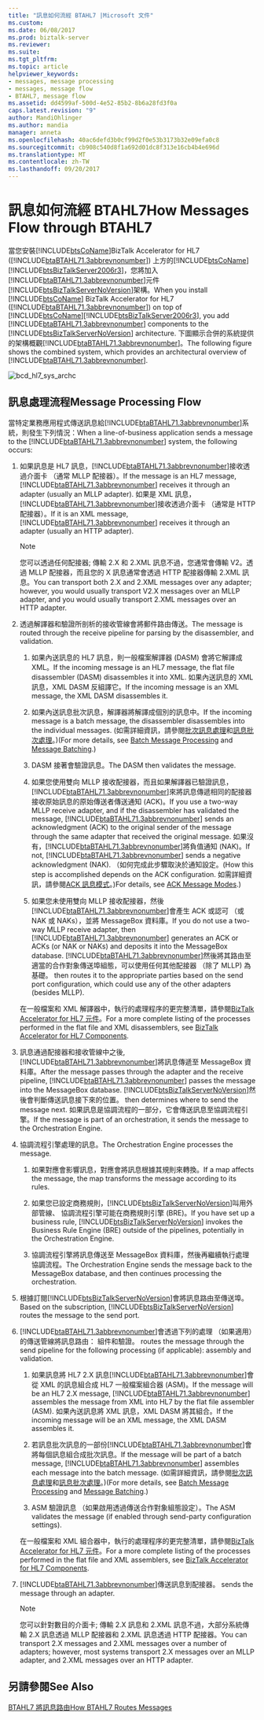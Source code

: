 ```yaml
---
title: "訊息如何流經 BTAHL7 |Microsoft 文件"
ms.custom: 
ms.date: 06/08/2017
ms.prod: biztalk-server
ms.reviewer: 
ms.suite: 
ms.tgt_pltfrm: 
ms.topic: article
helpviewer_keywords:
- messages, message processing
- messages, message flow
- BTAHL7, message flow
ms.assetid: dd4599af-500d-4e52-85b2-8b6a28fd3f0a
caps.latest.revision: "9"
author: MandiOhlinger
ms.author: mandia
manager: anneta
ms.openlocfilehash: 40ac6defd3b0cf99d2f0e53b3173b32e09efa0c8
ms.sourcegitcommit: cb908c540d8f1a692d01dc8f313e16cb4b4e696d
ms.translationtype: MT
ms.contentlocale: zh-TW
ms.lasthandoff: 09/20/2017
---
```

# <a name="how-messages-flow-through-btahl7"></a><span data-ttu-id="a4352-102">訊息如何流經 BTAHL7</span><span class="sxs-lookup"><span data-stu-id="a4352-102">How Messages Flow through BTAHL7</span></span>
<span data-ttu-id="a4352-103">當您安裝[!INCLUDE[btsCoName](../../includes/btsconame-md.md)]BizTalk Accelerator for HL7 ([!INCLUDE[btaBTAHL71.3abbrevnonumber](../../includes/btabtahl71-3abbrevnonumber-md.md)]) 上方的[!INCLUDE[btsCoName](../../includes/btsconame-md.md)] [!INCLUDE[btsBizTalkServer2006r3](../../includes/btsbiztalkserver2006r3-md.md)]，您將加入[!INCLUDE[btaBTAHL71.3abbrevnonumber](../../includes/btabtahl71-3abbrevnonumber-md.md)]元件[!INCLUDE[btsBizTalkServerNoVersion](../../includes/btsbiztalkservernoversion-md.md)]架構。</span><span class="sxs-lookup"><span data-stu-id="a4352-103">When you install [!INCLUDE[btsCoName](../../includes/btsconame-md.md)] BizTalk Accelerator for HL7 ([!INCLUDE[btaBTAHL71.3abbrevnonumber](../../includes/btabtahl71-3abbrevnonumber-md.md)]) on top of [!INCLUDE[btsCoName](../../includes/btsconame-md.md)][!INCLUDE[btsBizTalkServer2006r3](../../includes/btsbiztalkserver2006r3-md.md)], you add [!INCLUDE[btaBTAHL71.3abbrevnonumber](../../includes/btabtahl71-3abbrevnonumber-md.md)] components to the [!INCLUDE[btsBizTalkServerNoVersion](../../includes/btsbiztalkservernoversion-md.md)] architecture.</span></span> <span data-ttu-id="a4352-104">下圖顯示合併的系統提供的架構概觀[!INCLUDE[btaBTAHL71.3abbrevnonumber](../../includes/btabtahl71-3abbrevnonumber-md.md)]。</span><span class="sxs-lookup"><span data-stu-id="a4352-104">The following figure shows the combined system, which provides an architectural overview of [!INCLUDE[btaBTAHL71.3abbrevnonumber](../../includes/btabtahl71-3abbrevnonumber-md.md)].</span></span>  
  
 ![](../../adapters-and-accelerators/accelerator-hl7/media/bcd-hl7-sys-archc.gif "bcd_hl7_sys_archc")  
  
## <a name="message-processing-flow"></a><span data-ttu-id="a4352-105">訊息處理流程</span><span class="sxs-lookup"><span data-stu-id="a4352-105">Message Processing Flow</span></span>  
 <span data-ttu-id="a4352-106">當特定業務應用程式傳送訊息給[!INCLUDE[btaBTAHL71.3abbrevnonumber](../../includes/btabtahl71-3abbrevnonumber-md.md)]系統，則發生下列情況：</span><span class="sxs-lookup"><span data-stu-id="a4352-106">When a line-of-business application sends a message to the [!INCLUDE[btaBTAHL71.3abbrevnonumber](../../includes/btabtahl71-3abbrevnonumber-md.md)] system, the following occurs:</span></span>  
  
1.  <span data-ttu-id="a4352-107">如果訊息是 HL7 訊息，[!INCLUDE[btaBTAHL71.3abbrevnonumber](../../includes/btabtahl71-3abbrevnonumber-md.md)]接收透過介面卡 （通常 MLLP 配接器）。</span><span class="sxs-lookup"><span data-stu-id="a4352-107">If the message is an HL7 message, [!INCLUDE[btaBTAHL71.3abbrevnonumber](../../includes/btabtahl71-3abbrevnonumber-md.md)] receives it through an adapter (usually an MLLP adapter).</span></span> <span data-ttu-id="a4352-108">如果是 XML 訊息，[!INCLUDE[btaBTAHL71.3abbrevnonumber](../../includes/btabtahl71-3abbrevnonumber-md.md)]接收透過介面卡 （通常是 HTTP 配接器）。</span><span class="sxs-lookup"><span data-stu-id="a4352-108">If it is an XML message, [!INCLUDE[btaBTAHL71.3abbrevnonumber](../../includes/btabtahl71-3abbrevnonumber-md.md)] receives it through an adapter (usually an HTTP adapter).</span></span>  
  
    > [!NOTE]
    >  <span data-ttu-id="a4352-109">您可以透過任何配接器; 傳輸 2.X 和 2.XML 訊息不過，您通常會傳輸 V2。透過 MLLP 配接器，而且您的 X 訊息通常會透過 HTTP 配接器傳輸 2.XML 訊息。</span><span class="sxs-lookup"><span data-stu-id="a4352-109">You can transport both 2.X and 2.XML messages over any adapter; however, you would usually transport V2.X messages over an MLLP adapter, and you would usually transport 2.XML messages over an HTTP adapter.</span></span>  
  
2.  <span data-ttu-id="a4352-110">透過解譯器和驗證所剖析的接收管線會將郵件路由傳送。</span><span class="sxs-lookup"><span data-stu-id="a4352-110">The message is routed through the receive pipeline for parsing by the disassembler, and validation.</span></span>  
  
    1.  <span data-ttu-id="a4352-111">如果內送訊息的 HL7 訊息，則一般檔案解譯器 (DASM) 會將它解譯成 XML。</span><span class="sxs-lookup"><span data-stu-id="a4352-111">If the incoming message is an HL7 message, the flat file disassembler (DASM) disassembles it into XML.</span></span> <span data-ttu-id="a4352-112">如果內送訊息的 XML 訊息，XML DASM 反組譯它。</span><span class="sxs-lookup"><span data-stu-id="a4352-112">If the incoming message is an XML message, the XML DASM disassembles it.</span></span>  
  
    2.  <span data-ttu-id="a4352-113">如果內送訊息批次訊息，解譯器將解譯成個別的訊息中。</span><span class="sxs-lookup"><span data-stu-id="a4352-113">If the incoming message is a batch message, the disassembler disassembles into the individual messages.</span></span> <span data-ttu-id="a4352-114">(如需詳細資訊，請參閱[批次訊息處理](../../adapters-and-accelerators/accelerator-hl7/batch-message-processing.md)和[訊息批次處理](../../adapters-and-accelerators/accelerator-hl7/message-batching.md)。)</span><span class="sxs-lookup"><span data-stu-id="a4352-114">(For more details, see [Batch Message Processing](../../adapters-and-accelerators/accelerator-hl7/batch-message-processing.md) and [Message Batching](../../adapters-and-accelerators/accelerator-hl7/message-batching.md).)</span></span>  
  
    3.  <span data-ttu-id="a4352-115">DASM 接著會驗證訊息。</span><span class="sxs-lookup"><span data-stu-id="a4352-115">The DASM then validates the message.</span></span>  
  
    4.  <span data-ttu-id="a4352-116">如果您使用雙向 MLLP 接收配接器，而且如果解譯器已驗證訊息，[!INCLUDE[btaBTAHL71.3abbrevnonumber](../../includes/btabtahl71-3abbrevnonumber-md.md)]來將訊息傳遞相同的配接器接收原始訊息的原始傳送者傳送通知 (ACK)。</span><span class="sxs-lookup"><span data-stu-id="a4352-116">If you use a two-way MLLP receive adapter, and if the disassembler has validated the message, [!INCLUDE[btaBTAHL71.3abbrevnonumber](../../includes/btabtahl71-3abbrevnonumber-md.md)] sends an acknowledgment (ACK) to the original sender of the message through the same adapter that received the original message.</span></span> <span data-ttu-id="a4352-117">如果沒有，[!INCLUDE[btaBTAHL71.3abbrevnonumber](../../includes/btabtahl71-3abbrevnonumber-md.md)]將負值通知 (NAK)。</span><span class="sxs-lookup"><span data-stu-id="a4352-117">If not, [!INCLUDE[btaBTAHL71.3abbrevnonumber](../../includes/btabtahl71-3abbrevnonumber-md.md)] sends a negative acknowledgment (NAK).</span></span> <span data-ttu-id="a4352-118">（如何完成此步驟取決於通知設定。</span><span class="sxs-lookup"><span data-stu-id="a4352-118">(How this step is accomplished depends on the ACK configuration.</span></span> <span data-ttu-id="a4352-119">如需詳細資訊，請參閱[ACK 訊息模式](../../adapters-and-accelerators/accelerator-hl7/ack-message-modes.md)。)</span><span class="sxs-lookup"><span data-stu-id="a4352-119">For details, see [ACK Message Modes](../../adapters-and-accelerators/accelerator-hl7/ack-message-modes.md).)</span></span>  
  
    5.  <span data-ttu-id="a4352-120">如果您未使用雙向 MLLP 接收配接器，然後[!INCLUDE[btaBTAHL71.3abbrevnonumber](../../includes/btabtahl71-3abbrevnonumber-md.md)]會產生 ACK 或認可 （或 NAK 或 NAKs），並將 MessageBox 資料庫。</span><span class="sxs-lookup"><span data-stu-id="a4352-120">If you do not use a two-way MLLP receive adapter, then [!INCLUDE[btaBTAHL71.3abbrevnonumber](../../includes/btabtahl71-3abbrevnonumber-md.md)] generates an ACK or ACKs (or NAK or NAKs) and deposits it into the MessageBox database.</span></span> [!INCLUDE[btaBTAHL71.3abbrevnonumber](../../includes/btabtahl71-3abbrevnonumber-md.md)]<span data-ttu-id="a4352-121">然後將其路由至適當的合作對象傳送埠組態，可以使用任何其他配接器 （除了 MLLP) 為基礎。</span><span class="sxs-lookup"><span data-stu-id="a4352-121"> then routes it to the appropriate parties based on the send port configuration, which could use any of the other adapters (besides MLLP).</span></span>  
  
     <span data-ttu-id="a4352-122">在一般檔案和 XML 解譯器中，執行的處理程序的更完整清單，請參閱[BizTalk Accelerator for HL7 元件](../../adapters-and-accelerators/accelerator-hl7/biztalk-accelerator-for-hl7-components.md)。</span><span class="sxs-lookup"><span data-stu-id="a4352-122">For a more complete listing of the processes performed in the flat file and XML disassemblers, see [BizTalk Accelerator for HL7 Components](../../adapters-and-accelerators/accelerator-hl7/biztalk-accelerator-for-hl7-components.md).</span></span>  
  
3.  <span data-ttu-id="a4352-123">訊息通過配接器和接收管線中之後,[!INCLUDE[btaBTAHL71.3abbrevnonumber](../../includes/btabtahl71-3abbrevnonumber-md.md)]將訊息傳遞至 MessageBox 資料庫。</span><span class="sxs-lookup"><span data-stu-id="a4352-123">After the message passes through the adapter and the receive pipeline, [!INCLUDE[btaBTAHL71.3abbrevnonumber](../../includes/btabtahl71-3abbrevnonumber-md.md)] passes the message into the MessageBox database.</span></span> [!INCLUDE[btsBizTalkServerNoVersion](../../includes/btsbiztalkservernoversion-md.md)]<span data-ttu-id="a4352-124">然後會判斷傳送訊息接下來的位置。</span><span class="sxs-lookup"><span data-stu-id="a4352-124"> then determines where to send the message next.</span></span> <span data-ttu-id="a4352-125">如果訊息是協調流程的一部分，它會傳送訊息至協調流程引擎。</span><span class="sxs-lookup"><span data-stu-id="a4352-125">If the message is part of an orchestration, it sends the message to the Orchestration Engine.</span></span>  
  
4.  <span data-ttu-id="a4352-126">協調流程引擎處理的訊息。</span><span class="sxs-lookup"><span data-stu-id="a4352-126">The Orchestration Engine processes the message.</span></span>  
  
    1.  <span data-ttu-id="a4352-127">如果對應會影響訊息，對應會將訊息根據其規則來轉換。</span><span class="sxs-lookup"><span data-stu-id="a4352-127">If a map affects the message, the map transforms the message according to its rules.</span></span>  
  
    2.  <span data-ttu-id="a4352-128">如果您已設定商務規則，[!INCLUDE[btsBizTalkServerNoVersion](../../includes/btsbiztalkservernoversion-md.md)]叫用外部管線、 協調流程引擎可能在商務規則引擎 (BRE)。</span><span class="sxs-lookup"><span data-stu-id="a4352-128">If you have set up a business rule, [!INCLUDE[btsBizTalkServerNoVersion](../../includes/btsbiztalkservernoversion-md.md)] invokes the Business Rule Engine (BRE) outside of the pipelines, potentially in the Orchestration Engine.</span></span>  
  
    3.  <span data-ttu-id="a4352-129">協調流程引擎將訊息傳送至 MessageBox 資料庫，然後再繼續執行處理協調流程。</span><span class="sxs-lookup"><span data-stu-id="a4352-129">The Orchestration Engine sends the message back to the MessageBox database, and then continues processing the orchestration.</span></span>  
  
5.  <span data-ttu-id="a4352-130">根據訂閱[!INCLUDE[btsBizTalkServerNoVersion](../../includes/btsbiztalkservernoversion-md.md)]會將訊息路由至傳送埠。</span><span class="sxs-lookup"><span data-stu-id="a4352-130">Based on the subscription, [!INCLUDE[btsBizTalkServerNoVersion](../../includes/btsbiztalkservernoversion-md.md)] routes the message to the send port.</span></span>  
  
6.  [!INCLUDE[btaBTAHL71.3abbrevnonumber](../../includes/btabtahl71-3abbrevnonumber-md.md)]<span data-ttu-id="a4352-131">會透過下列的處理 （如果適用） 的傳送管線將訊息路由： 組件和驗證。</span><span class="sxs-lookup"><span data-stu-id="a4352-131"> routes the message through the send pipeline for the following processing (if applicable): assembly and validation.</span></span>  
  
    1.  <span data-ttu-id="a4352-132">如果訊息將 HL7 2.X 訊息[!INCLUDE[btaBTAHL71.3abbrevnonumber](../../includes/btabtahl71-3abbrevnonumber-md.md)]會從 XML 的訊息組合成 HL7 一般檔案組合器 (ASM)。</span><span class="sxs-lookup"><span data-stu-id="a4352-132">If the message will be an HL7 2.X message, [!INCLUDE[btaBTAHL71.3abbrevnonumber](../../includes/btabtahl71-3abbrevnonumber-md.md)] assembles the message from XML into HL7 by the flat file assembler (ASM).</span></span> <span data-ttu-id="a4352-133">如果內送訊息將 XML 訊息，XML DASM 將其組合。</span><span class="sxs-lookup"><span data-stu-id="a4352-133">If the incoming message will be an XML message, the XML DASM assembles it.</span></span>  
  
    2.  <span data-ttu-id="a4352-134">若訊息批次訊息的一部份[!INCLUDE[btaBTAHL71.3abbrevnonumber](../../includes/btabtahl71-3abbrevnonumber-md.md)]會將每個訊息組合成批次訊息。</span><span class="sxs-lookup"><span data-stu-id="a4352-134">If the message will be part of a batch message, [!INCLUDE[btaBTAHL71.3abbrevnonumber](../../includes/btabtahl71-3abbrevnonumber-md.md)] assembles each message into the batch message.</span></span> <span data-ttu-id="a4352-135">(如需詳細資訊，請參閱[批次訊息處理](../../adapters-and-accelerators/accelerator-hl7/batch-message-processing.md)和[訊息批次處理](../../adapters-and-accelerators/accelerator-hl7/message-batching.md)。)</span><span class="sxs-lookup"><span data-stu-id="a4352-135">(For more details, see [Batch Message Processing](../../adapters-and-accelerators/accelerator-hl7/batch-message-processing.md) and [Message Batching](../../adapters-and-accelerators/accelerator-hl7/message-batching.md).)</span></span>  
  
    3.  <span data-ttu-id="a4352-136">ASM 驗證訊息 （如果啟用透過傳送合作對象組態設定）。</span><span class="sxs-lookup"><span data-stu-id="a4352-136">The ASM validates the message (if enabled through send-party configuration settings).</span></span>  
  
     <span data-ttu-id="a4352-137">在一般檔案和 XML 組合器中，執行的處理程序的更完整清單，請參閱[BizTalk Accelerator for HL7 元件](../../adapters-and-accelerators/accelerator-hl7/biztalk-accelerator-for-hl7-components.md)。</span><span class="sxs-lookup"><span data-stu-id="a4352-137">For a more complete listing of the processes performed in the flat file and XML assemblers, see [BizTalk Accelerator for HL7 Components](../../adapters-and-accelerators/accelerator-hl7/biztalk-accelerator-for-hl7-components.md).</span></span>  
  
7.  [!INCLUDE[btaBTAHL71.3abbrevnonumber](../../includes/btabtahl71-3abbrevnonumber-md.md)]<span data-ttu-id="a4352-138">傳送訊息到配接器。</span><span class="sxs-lookup"><span data-stu-id="a4352-138"> sends the message through an adapter.</span></span>  
  
    > [!NOTE]
    >  <span data-ttu-id="a4352-139">您可以針對數目的介面卡; 傳輸 2.X 訊息和 2.XML 訊息不過，大部分系統傳輸 2.X 訊息透過 MLLP 配接器和 2.XML 訊息透過 HTTP 配接器。</span><span class="sxs-lookup"><span data-stu-id="a4352-139">You can transport 2.X messages and 2.XML messages over a number of adapters; however, most systems transport 2.X messages over an MLLP adapter, and 2.XML messages over an HTTP adapter.</span></span>  
  
## <a name="see-also"></a><span data-ttu-id="a4352-140">另請參閱</span><span class="sxs-lookup"><span data-stu-id="a4352-140">See Also</span></span>  
 [<span data-ttu-id="a4352-141">BTAHL7 將訊息路由</span><span class="sxs-lookup"><span data-stu-id="a4352-141">How BTAHL7 Routes Messages</span></span>](../../adapters-and-accelerators/accelerator-hl7/how-btahl7-routes-messages.md)